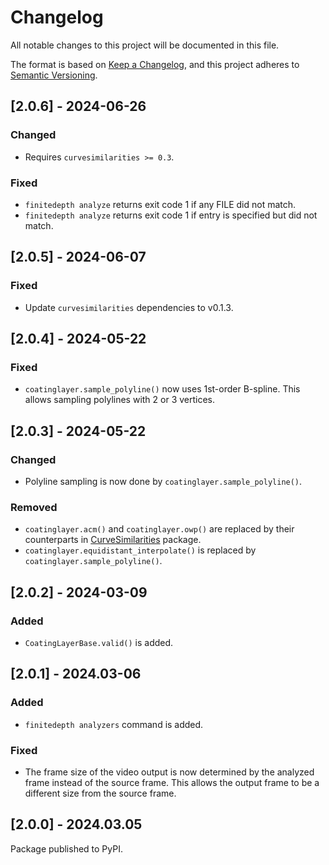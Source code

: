 # Changelog

All notable changes to this project will be documented in this file.

The format is based on [Keep a Changelog](https://keepachangelog.com/en/1.1.0/),
and this project adheres to [Semantic Versioning](https://semver.org/spec/v2.0.0.html).

## [2.0.6] - 2024-06-26

### Changed

- Requires `curvesimilarities >= 0.3`.

### Fixed

- `finitedepth analyze` returns exit code 1 if any FILE did not match.
- `finitedepth analyze` returns exit code 1 if entry is specified but did not match.

## [2.0.5] - 2024-06-07

### Fixed

- Update `curvesimilarities` dependencies to v0.1.3.

## [2.0.4] - 2024-05-22

### Fixed

- `coatinglayer.sample_polyline()` now uses 1st-order B-spline. This allows sampling polylines with 2 or 3 vertices.

## [2.0.3] - 2024-05-22

### Changed

- Polyline sampling is now done by `coatinglayer.sample_polyline()`.

### Removed

- `coatinglayer.acm()` and `coatinglayer.owp()` are replaced by their counterparts in [CurveSimilarities](https://pypi.org/project/curvesimilarities/) package.
- `coatinglayer.equidistant_interpolate()` is replaced by `coatinglayer.sample_polyline()`.

## [2.0.2] - 2024-03-09

### Added

- `CoatingLayerBase.valid()` is added.

## [2.0.1] - 2024.03-06

### Added

- `finitedepth analyzers` command is added.

### Fixed

- The frame size of the video output is now determined by the analyzed frame instead of the source frame. This allows the output frame to be a different size from the source frame.

## [2.0.0] - 2024.03.05

Package published to PyPI.
